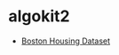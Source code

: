 # algokit2
* [Boston Housing Dataset](https://nbviewer.jupyter.org/github/cliffwhitworth/algokit2/blob/master/Trees.ipynb)
